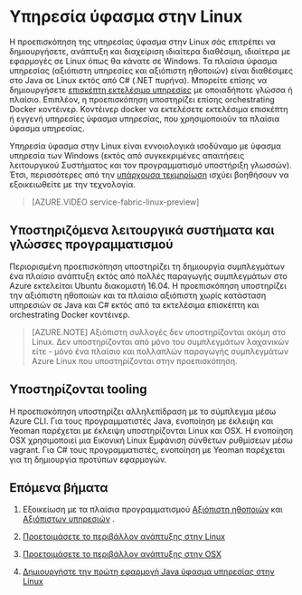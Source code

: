 <properties
   pageTitle="Ύφασμα Azure Service στην Linux | Microsoft Azure"
   description="Υπηρεσία ύφασμα συμπλεγμάτων υποστηρίζει Linux και Java, που σημαίνει ότι θα έχετε τη δυνατότητα να αναπτύξετε και host ύφασμα υπηρεσίας εφαρμογές που έχουν δημιουργηθεί στο Java και C# σε Linux."
   services="service-fabric"
   documentationCenter=".net"
   authors="mani-ramaswamy"
   manager="timlt"
   editor=""/>

<tags
   ms.service="service-fabric"
   ms.devlang="Java"
   ms.topic="article"
   ms.tgt_pltfrm="NA"
   ms.workload="NA"
   ms.date="09/26/2016"
   ms.author="SubramaR"/>

# <a name="service-fabric-on-linux"></a>Υπηρεσία ύφασμα στην Linux

Η προεπισκόπηση της υπηρεσίας ύφασμα στην Linux σάς επιτρέπει να δημιουργήσετε, ανάπτυξη και διαχείριση ιδιαίτερα διαθέσιμη, ιδιαίτερα με εφαρμογές σε Linux όπως θα κάνατε σε Windows. Τα πλαίσια ύφασμα υπηρεσίας (αξιόπιστη υπηρεσίες και αξιόπιστη ηθοποιών) είναι διαθέσιμες στο Java σε Linux εκτός από C# (.NET πυρήνα).  Μπορείτε επίσης να δημιουργήσετε [επισκέπτη εκτελέσιμο υπηρεσίες](service-fabric-deploy-existing-app.md) με οποιαδήποτε γλώσσα ή πλαίσιο. Επιπλέον, η προεπισκόπηση υποστηρίζει επίσης orchestrating Docker κοντέινερ. Κοντέινερ docker να εκτελέσετε εκτελέσιμα επισκέπτη ή εγγενή υπηρεσίες ύφασμα υπηρεσίας, που χρησιμοποιούν τα πλαίσια ύφασμα υπηρεσίας.

Υπηρεσία ύφασμα στην Linux είναι εννοιολογικά ισοδύναμο με ύφασμα υπηρεσία των Windows (εκτός από συγκεκριμένες απαιτήσεις λειτουργικού Συστήματος και τον προγραμματισμό υποστήριξη γλωσσών). Έτσι, περισσότερες από την [υπάρχουσα τεκμηρίωση](http://aka.ms/servicefabricdocs) ισχύει βοηθήσουν να εξοικειωθείτε με την τεχνολογία.

> [AZURE.VIDEO service-fabric-linux-preview]

## <a name="supported-operating-systems-and-programming-languages"></a>Υποστηριζόμενα λειτουργικά συστήματα και γλώσσες προγραμματισμού

Περιορισμένη προεπισκόπηση υποστηρίζει τη δημιουργία συμπλεγμάτων ένα πλαίσιο ανάπτυξη εκτός από πολλές παραγωγής συμπλεγμάτων στο Azure εκτελείται Ubuntu διακομιστή 16.04. Η προεπισκόπηση υποστηρίζει την αξιόπιστη ηθοποιών και τα πλαίσια αξιόπιστη χωρίς κατάσταση υπηρεσιών σε Java και C# εκτός από τα εκτελέσιμα επισκέπτη και orchestrating Docker κοντέινερ.  

>[AZURE.NOTE] Αξιόπιστη συλλογές δεν υποστηρίζονται ακόμη στο Linux. Δεν υποστηρίζονται από μόνο του συμπλεγμάτων λαχανικών είτε - μόνο ένα πλαίσιο και πολλαπλών παραγωγής συμπλεγμάτων Azure Linux που υποστηρίζονται στην προεπισκόπηση.

## <a name="supported-tooling"></a>Υποστηρίζονται tooling

Η προεπισκόπηση υποστηρίζει αλληλεπίδραση με το σύμπλεγμα μέσω Azure CLI. Για τους προγραμματιστές Java, ενοποίηση με έκλειψη και Yeoman παρέχεται με έκλειψη υποστηρίζονται Linux και OSX. Η ενοποίηση OSX χρησιμοποιεί μια Εικονική Linux Εμφάνιση σύνθετων ρυθμίσεων μέσω vagrant. Για C# τους προγραμματιστές, ενοποίηση με Yeoman παρέχεται για τη δημιουργία προτύπων εφαρμογών.

## <a name="next-steps"></a>Επόμενα βήματα


1. Εξοικείωση με τα πλαίσια προγραμματισμού [Αξιόπιστη ηθοποιών](service-fabric-reliable-actors-introduction.md) και [Αξιόπιστων υπηρεσιών](service-fabric-reliable-services-introduction.md) .

2. [Προετοιμάσετε το περιβάλλον ανάπτυξης στην Linux](service-fabric-get-started-linux.md)

3. [Προετοιμάσετε το περιβάλλον ανάπτυξης στην OSX](service-fabric-get-started-mac.md)

4. [Δημιουργήστε την πρώτη εφαρμογή Java ύφασμα υπηρεσίας στην Linux](service-fabric-create-your-first-linux-application-with-java.md)

